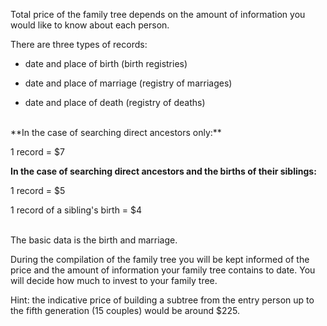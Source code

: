 Total price of the family tree depends on the amount of information you would like to know about each person.

There are three types of records:
    
* date and place of birth (birth registries)

* date and place of marriage (registry of marriages)

* date and place of death (registry of deaths)

<br>
**In the case of searching direct ancestors only:**

1 record = $7

**In the case of searching direct ancestors and the births of their siblings:**

1 record = $5

1 record of a sibling's birth = $4

<br>
The basic data is the birth and marriage.

During the compilation of the family tree you will be kept informed of the price and the amount of information your family tree contains to date. You will decide how much to invest to your family tree.

Hint: the indicative price of building a subtree from the entry person up to the fifth generation (15 couples) would be around $225.